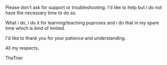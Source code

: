 Please don't ask for support or troubleshooting. I'd like to help but i do not have the necessary time to do so.


What i do, i do it for learning/teaching puproses and i do that in my spare time which is kind of limited.


I'd like to thank you for your patience and understanding.

All my respects,

TheTrier
